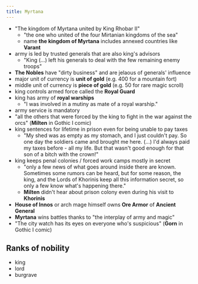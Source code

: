 ```yaml
---
title: Myrtana
---
```


- "The kingdom of Myrtana united by King Rhobar II"
  - "the one who united of the four Mirtanian kingdoms of the sea"
  - name __the kingdom of Myrtana__ includes annexed countries like __Varant__
- army is led by trusted generals that are also king's advisors
  - "King (...) left his generals to deal with the few remaining enemy troops"
- __The Nobles__ have "dirty business" and are jelaous of generals' influence
- major unit of currency is __unit of gold__ (e.g. 400 for a mountain fort)
- middle unit of currency is __piece of gold__ (e.g. 50 for rare magic scroll)
- king controls armed force called the __Royal Guard__
- king has army of __royal warships__
  - "I was involved in a mutiny as mate of a royal warship."
- army service is mandatory
 - "all the others that were forced by the king to fight in the war against the orcs" (__Milten__ in Gothic I comic)
- king sentences for lifetime in prison even for being unable to pay taxes
  - "My shed was as empty as my stomach, and I just couldn't pay. So one day the soldiers came and brought me here. (...) I'd always paid my taxes before - all my life. But that wasn't good enough for that son of a bitch with the crown!"
- king keeps penal colonies / forced work camps mostly in secret
  - "only a few news of what goes around inside there are known. Sometimes some rumors can be heard, but for some reason, the king, and the Lords of Khorinis keep all this information secret, so only a few know what's happening there."
  - __Milten__ didn't hear about prison colony even during his visit to __Khorinis__
- __House of Innos__ or arch mage himself owns __Ore Armor__ of __Ancient General__
- __Myrtana__ wins battles thanks to "the interplay of army and magic"
- "The city watch has its eyes on everyone who's suspicious" (__Gorn__ in Gothic I comic)

## Ranks of nobility
- king
- lord
- burgrave
